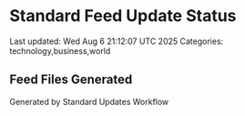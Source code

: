 # Standard Feed Update Status
Last updated: Wed Aug  6 21:12:07 UTC 2025
Categories: technology,business,world

## Feed Files Generated

Generated by Standard Updates Workflow
